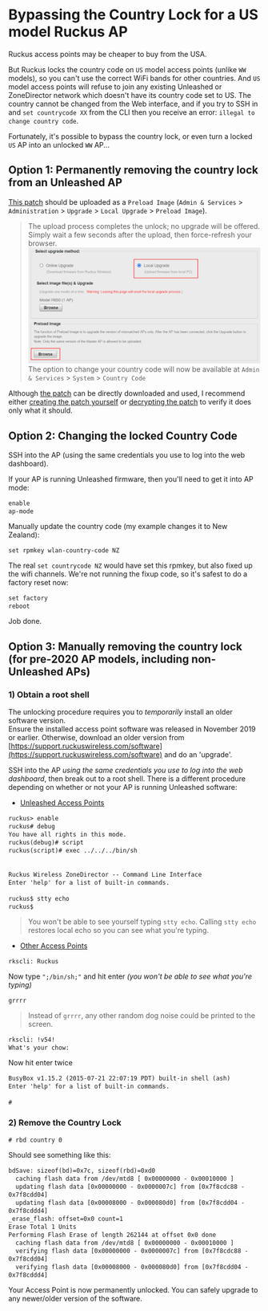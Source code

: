 # Bypassing the Country Lock for a US model Ruckus AP

Ruckus access points may be cheaper to buy from the USA.

But Ruckus locks the country code on `US` model access points (unlike `WW` models), so you can't use the correct WiFi bands for other countries.
And `US` model access points will refuse to join any existing Unleashed or ZoneDirector network which doesn't have its country code set to US.
The country cannot be changed from the Web interface, and if you try to SSH in and `set countrycode XX` from the CLI then you receive an error: `illegal to change country code`.

Fortunately, it's possible to bypass the country lock, or even turn a locked `US` AP into an unlocked `WW` AP...

## Option 1: Permanently removing the country lock from an Unleashed AP

[This patch](../images/unleashed.unlock.dbg) should be uploaded as a `Preload Image` (`Admin & Services` > `Administration` > `Upgrade` > `Local Upgrade` > `Preload Image`).  
> The upload process completes the unlock; no upgrade will be offered. Simply wait a few seconds after the upload, then force-refresh your browser.  
> ![](../images/Unleashed_Root_Shell.png)  
> The option to change your country code will now be available at `Admin & Services` > `System` > `Country Code`

Although [the patch](../images/unleashed.unlock.dbg) can be directly downloaded and used, I recommend either [creating the patch yourself](../Scripts/create_unleashed_unlock.sh) or [decrypting the patch](DecryptRuckusBackups.md) to verify it does only what it should.

## Option 2: Changing the locked Country Code

SSH into the AP (using the same credentials you use to log into the web dashboard).

If your AP is running Unleashed firmware, then you'll need to get it into AP mode:
```console
enable
ap-mode
```

Manually update the country code (my example changes it to New Zealand):
```console
set rpmkey wlan-country-code NZ
```

The real `set countrycode NZ` would have set this rpmkey, but also fixed up the wifi channels. We're not running the fixup code, so it's safest to do a factory reset now:
```console
set factory
reboot
```

Job done.

## Option 3: Manually removing the country lock (for pre-2020 AP models, including non-Unleashed APs)

### 1) Obtain a root shell

The unlocking procedure requires you to *temporarily* install an older software version.  
Ensure the installed access point software was released in November 2019 or earlier. Otherwise, download an older version from [https://support.ruckuswireless.com/software](https://support.ruckuswireless.com/software) and do an 'upgrade'.  

SSH into the AP *using the same credentials you use to log into the web dashboard*, then break out to a root shell. There is a different procedure depending on whether or not your AP is running Unleashed software:

* [Unleashed Access Points](https://alephsecurity.com/vulns/aleph-2019004#proof-of-concept)

```console
ruckus> enable 
ruckus# debug 
You have all rights in this mode.
ruckus(debug)# script 
ruckus(script)# exec ../../../bin/sh


Ruckus Wireless ZoneDirector -- Command Line Interface
Enter 'help' for a list of built-in commands.

ruckus$ stty echo
ruckus$
```

> You won't be able to see yourself typing `stty echo`. Calling `stty echo` restores local echo so you can see what you're typing.

* [Other Access Points](https://alephsecurity.com/vulns/aleph-2019014#proof-of-concept)

```console
rkscli: Ruckus
```

Now type `";/bin/sh;"` and hit enter *(you won't be able to see what you're typing)*

```console
grrrr
```

> Instead of `grrrr`, any other random dog noise could  be printed to the screen. 

```console
rkscli: !v54!
What's your chow: 
```

Now hit enter twice

```console
BusyBox v1.15.2 (2015-07-21 22:07:19 PDT) built-in shell (ash)
Enter 'help' for a list of built-in commands.

#
```

### 2) Remove the Country Lock

```console
# rbd country 0
```
Should see something like this:
```console
bdSave: sizeof(bd)=0x7c, sizeof(rbd)=0xd0
  caching flash data from /dev/mtd8 [ 0x00000000 - 0x00010000 ]
  updating flash data [0x00000000 - 0x0000007c] from [0x7f8cdc88 - 0x7f8cdd04]
  updating flash data [0x00008000 - 0x000080d0] from [0x7f8cdd04 - 0x7f8cddd4]
_erase_flash: offset=0x0 count=1
Erase Total 1 Units
Performing Flash Erase of length 262144 at offset 0x0 done
  caching flash data from /dev/mtd8 [ 0x00000000 - 0x00010000 ]
  verifying flash data [0x00000000 - 0x0000007c] from [0x7f8cdc88 - 0x7f8cdd04]
  verifying flash data [0x00008000 - 0x000080d0] from [0x7f8cdd04 - 0x7f8cddd4]
```

Your Access Point is now permanently unlocked. You can safely upgrade to any newer/older version of the software.
